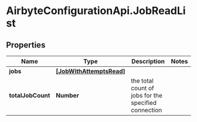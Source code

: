 # AirbyteConfigurationApi.JobReadList

## Properties

Name | Type | Description | Notes
------------ | ------------- | ------------- | -------------
**jobs** | [**[JobWithAttemptsRead]**](JobWithAttemptsRead.md) |  | 
**totalJobCount** | **Number** | the total count of jobs for the specified connection | 


